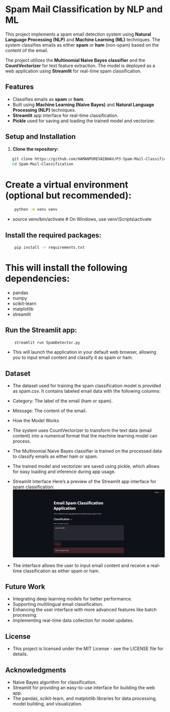 # Spam Mail Classification by NLP and ML

This project implements a spam email detection system using **Natural Language Processing (NLP)** and **Machine Learning (ML)** techniques. The system classifies emails as either **spam** or **ham** (non-spam) based on the content of the email.

The project utilizes the **Multinomial Naive Bayes classifier** and the **CountVectorizer** for text feature extraction. The model is deployed as a web application using **Streamlit** for real-time spam classification.

## Features
- Classifies emails as **spam** or **ham**.
- Built using **Machine Learning (Naive Bayes)** and **Natural Language Processing (NLP)** techniques.
- **Streamlit** app interface for real-time classification.
- **Pickle** used for saving and loading the trained model and vectorizer.

## Setup and Installation

1. **Clone the repository:**

```bash
   git clone https://github.com/HAMANPUREVAIBHAV/P3-Spam-Mail-Classification-by-NLP-and-ML
   cd Spam-Mail-Classification
   ```
# Create a virtual environment (optional but recommended):
```bash
    python -m venv venv
   ```

- source venv/bin/activate  # On Windows, use venv\Scripts\activate

## Install the required packages:

```bash
    pip install -r requirements.txt
   ```
   
# This will install the following dependencies:

- pandas
- numpy
- scikit-learn
- matplotlib
- streamlit
## Run the Streamlit app:

```bash
    streamlit run SpamDetector.py
   ```

- This will launch the application in your default web browser, allowing you to input email content and classify it as spam or ham.

## Dataset
- The dataset used for training the spam classification model is provided as spam.csv. It contains labeled email data with the following columns:

- Category: The label of the email (ham or spam).
- Message: The content of the email.
- How the Model Works
- The system uses CountVectorizer to transform the text data (email content) into a numerical format that the machine learning model can process.
- The Multinomial Naive Bayes classifier is trained on the processed data to classify emails as either ham or spam.
- The trained model and vectorizer are saved using pickle, which allows for easy loading and inference during app usage.
- Streamlit Interface
Here’s a preview of the Streamlit app interface for spam classification:
![Spam Classification Interface](./interface/interface_image.png)

- The interface allows the user to input email content and receive a real-time classification as either spam or ham.

## Future Work
- Integrating deep learning models for better performance.
- Supporting multilingual email classification.
- Enhancing the user interface with more advanced features like batch processing.
- Implementing real-time data collection for model updates.

## License
- This project is licensed under the MIT License - see the LICENSE file for details.

## Acknowledgments
- Naive Bayes algorithm for classification.
- Streamlit for providing an easy-to-use interface for building the web app.
- The pandas, scikit-learn, and matplotlib libraries for data processing, model building, and visualization.


